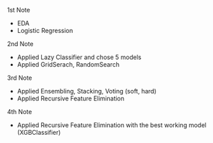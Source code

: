 1st Note
- EDA
- Logistic Regression

2nd Note
- Applied Lazy Classifier and chose 5 models
- Applied GridSerach, RandomSearch

3rd Note
- Applied Ensembling, Stacking, Voting (soft, hard)
- Applied Recursive Feature Elimination

4th Note
- Applied Recursive Feature Elimination with the best working model (XGBClassifier)

